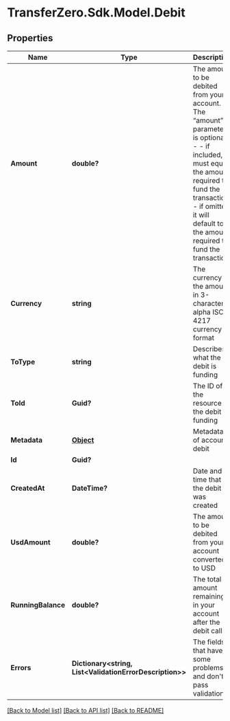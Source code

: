 
# TransferZero.Sdk.Model.Debit

## Properties

Name | Type | Description | Notes
------------ | ------------- | ------------- | -------------
**Amount** | **double?** | The amount to be debited from your account.  The “amount” parameter is optional - - if included, it must equal the amount required to fund the transaction. - if omitted, it will default to the amount required to fund the transaction.  | [optional] 
**Currency** | **string** | The currency of the amount in 3-character alpha ISO 4217 currency format | 
**ToType** | **string** | Describes what the debit is funding | 
**ToId** | **Guid?** | The ID of the resource the debit is funding | 
**Metadata** | [**Object**](.md) | Metadata of account debit | [optional] 
**Id** | **Guid?** |  | [optional] 
**CreatedAt** | **DateTime?** | Date and time that the debit was created | [optional] 
**UsdAmount** | **double?** | The amount to be debited from your account converted to USD  | [optional] 
**RunningBalance** | **double?** | The total amount remaining in your account after the debit call  | [optional] 
**Errors** | **Dictionary&lt;string, List&lt;ValidationErrorDescription&gt;&gt;** | The fields that have some problems and don&#39;t pass validation | [optional] 

[[Back to Model list]](../README.md#documentation-for-models)
[[Back to API list]](../README.md#documentation-for-api-endpoints)
[[Back to README]](../README.md)

